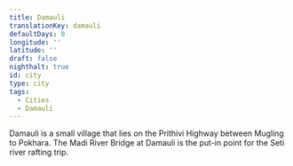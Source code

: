 ```yaml
---
title: Damauli
translationKey: damauli
defaultDays: 0
longitude: ''
latitude: ''
draft: false
nighthalt: true
id: city
type: city
tags:
  - Cities
  - Damauli
---
```

Damauli is a small village that lies on the Prithivi Highway between Mugling to Pokhara. The Madi River Bridge at Damauli  is the put-in point for the Seti river rafting trip.  